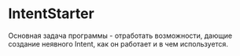 # IntentStarter
Основная задача программы - отработать возможности, дающие создание неявного Intent, как он работает и в чем используется.
